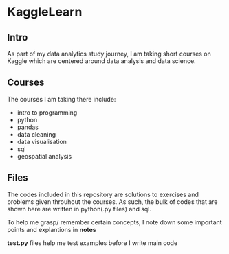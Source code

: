 # KaggleLearn
## Intro
As part of my data analytics study journey, I am taking short courses on Kaggle which are centered around data analysis and data science. 

## Courses
The courses I am taking there include:
* intro to programming
* python
* pandas
* data cleaning
* data visualisation
* sql
* geospatial analysis


## Files
The codes included in this repository are solutions to exercises and problems given throuhout the courses.
As such, the bulk of codes that are shown here are written in python(.py files) and sql.

To help me grasp/ remember certain concepts, I note down some important points and explantions in **notes**

**test.py** files help me test examples before I write main code
